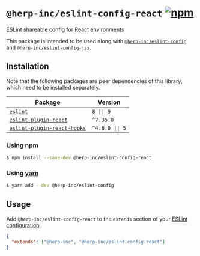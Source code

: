 # `@herp-inc/eslint-config-react` [![npm](https://img.shields.io/npm/v/@herp-inc/eslint-config-react)](https://www.npmjs.com/package/@herp-inc/eslint-config-react)

[ESLint shareable config](https://eslint.org/docs/developer-guide/shareable-configs) for [React](https://reactjs.org/) environments

This package is intended to be used along with [`@herp-inc/eslint-config`](https://www.npmjs.com/package/@herp-inc/eslint-config) and [`@herp-inc/eslint-config-jsx`](https://www.npmjs.com/package/@herp-inc/eslint-config-jsx).

## Installation

Note that the following packages are peer dependencies of this library, which need to be installed separately.

| Package                                                                                | Version         |
| -------------------------------------------------------------------------------------- | --------------- |
| [`eslint`](https://www.npmjs.com/package/eslint)                                       | `8 \|\| 9`      |
| [`eslint-plugin-react`](https://www.npmjs.com/package/eslint-plugin-react)             | `^7.35.0`       |
| [`eslint-plugin-react-hooks`](https://www.npmjs.com/package/eslint-plugin-react-hooks) | `^4.6.0 \|\| 5` |

### Using [npm](https://www.npmjs.com/)

```sh
$ npm install --save-dev @herp-inc/eslint-config-react
```

### Using [yarn](https://yarnpkg.com/)

```sh
$ yarn add --dev @herp-inc/eslint-config
```

## Usage

Add `@herp-inc/eslint-config-react` to the `extends` section of your [ESLint configuration](http://eslint.org/docs/user-guide/configuring).

```json
{
  "extends": ["@herp-inc", "@herp-inc/eslint-config-react"]
}
```
